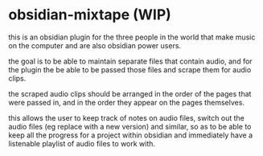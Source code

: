 # obsidian-mixtape (WIP)

this is an obsidian plugin for the three people in the world that make music on the computer and are also obsidian power users.

the goal is to be able to maintain separate files that contain audio, and for the plugin the be able to be passed those files and scrape them for audio clips.

the scraped audio clips should be arranged in the order of the pages that were passed in, and in the order they appear on the pages themselves.

this allows the user to keep track of notes on audio files, switch out the audio files (eg replace with a new version) and similar, so as to be able to keep all the progress for a project within obsidian and immediately have a listenable playlist of audio files to work with.
